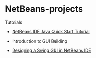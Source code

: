 # NetBeans-projects

Tutorials 

* [NetBeans IDE Java Quick Start Tutorial](https://netbeans.org/kb/docs/java/quickstart.html)

* [Introduction to GUI Building](https://netbeans.org/kb/docs/java/gui-functionality.html)

* [Designing a Swing GUI in NetBeans IDE](https://netbeans.org/kb/docs/java/quickstart-gui.html)
